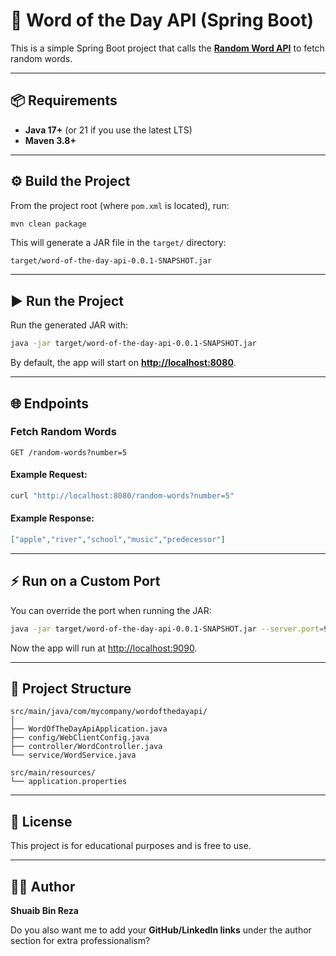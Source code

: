 # 🚀 Word of the Day API (Spring Boot)

This is a simple Spring Boot project that calls the **[Random Word API](https://random-word-api.herokuapp.com/word)** to fetch random words.

---

## 📦 Requirements

* **Java 17+** (or 21 if you use the latest LTS)
* **Maven 3.8+**

---

## ⚙️ Build the Project

From the project root (where `pom.xml` is located), run:

```bash
mvn clean package
```

This will generate a JAR file in the `target/` directory:

```
target/word-of-the-day-api-0.0.1-SNAPSHOT.jar
```

---

## ▶️ Run the Project

Run the generated JAR with:

```bash
java -jar target/word-of-the-day-api-0.0.1-SNAPSHOT.jar
```

By default, the app will start on **[http://localhost:8080](http://localhost:8080)**.

---

## 🌐 Endpoints

### Fetch Random Words

```http
GET /random-words?number=5
```

#### Example Request:

```bash
curl "http://localhost:8080/random-words?number=5"
```

#### Example Response:

```json
["apple","river","school","music","predecessor"]
```

---

## ⚡ Run on a Custom Port

You can override the port when running the JAR:

```bash
java -jar target/word-of-the-day-api-0.0.1-SNAPSHOT.jar --server.port=9090
```

Now the app will run at [http://localhost:9090](http://localhost:9090).

---

## 📂 Project Structure

```
src/main/java/com/mycompany/wordofthedayapi/
│
├── WordOfTheDayApiApplication.java
├── config/WebClientConfig.java
├── controller/WordController.java
└── service/WordService.java

src/main/resources/
└── application.properties
```

---

## 📝 License

This project is for educational purposes and is free to use.

---

## 👨‍💻 Author

**Shuaib Bin Reza**

Do you also want me to add your **GitHub/LinkedIn links** under the author section for extra professionalism?
